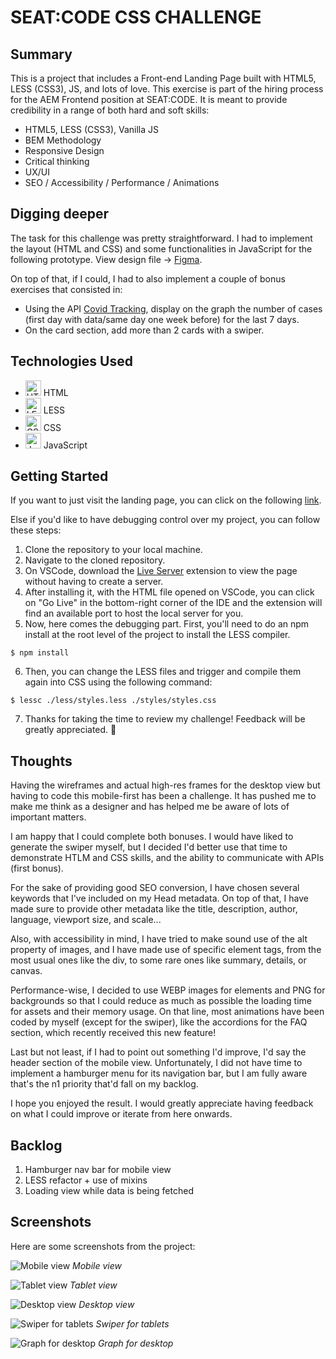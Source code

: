 # SEAT:CODE CSS CHALLENGE

## Summary
This is a project that includes a Front-end Landing Page built with HTML5, LESS (CSS3), JS, and lots of love. 
This exercise is part of the hiring process for the AEM Frontend position at SEAT:CODE. It is meant to provide credibility in a range of both hard and soft skills:
- HTML5, LESS (CSS3), Vanilla JS
- BEM Methodology
- Responsive Design
- Critical thinking
- UX/UI
- SEO / Accessibility / Performance / Animations

## Digging deeper

The task for this challenge was pretty straightforward. I had to implement the layout (HTML and CSS) and some functionalities in JavaScript for the following prototype.
View design file → [Figma](https://www.figma.com/file/FmIcd7edEvkQGysnQljlvy/Seat-Code---Websites---FE?type=design&node-id=0%3A1&mode=design&t=hZZCcupdg6VNUSiO-1). 

On top of that, if I could, I had to also implement a couple of bonus exercises that consisted in:
- Using the API [Covid Tracking](https://covidtracking.com/data/api), display on the graph the
number of cases (first day with data/same day one week before) for the last 7
days.
- On the card section, add more than 2 cards with a swiper.

## Technologies Used

- <img height="25" src="https://user-images.githubusercontent.com/25181517/192158954-f88b5814-d510-4564-b285-dff7d6400dad.png" alt="HTML" title="HTML" /> HTML
- <img height="25" src="https://icon.icepanel.io/Technology/svg/Less.js.svg" alt="LESS" title="LESS" /> LESS
- <img height="25" src="https://user-images.githubusercontent.com/25181517/183898674-75a4a1b1-f960-4ea9-abcb-637170a00a75.png" alt="CSS" title="CSS" /> CSS
- <img height="25" src="https://icon.icepanel.io/Technology/svg/JavaScript.svg" alt="JavaScript" title="JavaScript" /> JavaScript

## Getting Started

If you want to just visit the landing page, you can click on the following [link](https://muvildan.github.io/SEAT_CODE-CSS/).

Else if you'd like to have debugging control over my project, you can follow these steps: 

1. Clone the repository to your local machine.
2. Navigate to the cloned repository.
3. On VSCode, download the [Live Server](https://marketplace.visualstudio.com/items?itemName=ritwickdey.LiveServer) extension to view the page without having to create a server.
4. After installing it, with the HTML file opened on VSCode, you can click on "Go Live" in the bottom-right corner of the IDE and the extension will find an available port to host the local server for you.
5. Now, here comes the debugging part. First, you'll need to do an npm install at the root level of the project to install the LESS compiler.
```
$ npm install
```
6. Then, you can change the LESS files and trigger and compile them again into CSS using the following command:
```
$ lessc ./less/styles.less ./styles/styles.css
```
7. Thanks for taking the time to review my challenge! Feedback will be greatly appreciated. 🙂 

## Thoughts

Having the wireframes and actual high-res frames for the desktop view but having to code this mobile-first has been a challenge. It has pushed me to make me think as a designer and has helped me be aware of lots of important matters.

I am happy that I could complete both bonuses. I would have liked to generate the swiper myself, but I decided I'd better use that time to demonstrate HTLM and CSS skills, and the ability to communicate with APIs (first bonus).

For the sake of providing good SEO conversion, I have chosen several keywords that I've included on my Head metadata. On top of that, I have made sure to provide other metadata like the title, description, author, language, viewport size, and scale...

Also, with accessibility in mind, I have tried to make sound use of the alt property of images, and I have made use of specific element tags, from the most usual ones like the div, to some rare ones like summary, details, or canvas.

Performance-wise, I decided to use WEBP images for elements and PNG for backgrounds so that I could reduce as much as possible the loading time for assets and their memory usage. On that line, most animations have been coded by myself (except for the swiper), like the accordions for the FAQ section, which recently received this new feature!

Last but not least, if I had to point out something I'd improve, I'd say the header section of the mobile view. Unfortunately, I did not have time to implement a hamburger menu for its navigation bar, but I am fully aware that's the n1 priority that'd fall on my backlog.

I hope you enjoyed the result. I would greatly appreciate having feedback on what I could improve or iterate from here onwards.

## Backlog

1. Hamburger nav bar for mobile view
2. LESS refactor + use of mixins
3. Loading view while data is being fetched

## Screenshots
Here are some screenshots from the project:

![Mobile view](./assets/mobile-view.png)
*Mobile view*

![Tablet view](./assets/tablet-view.png)
*Tablet view*

![Desktop view](./assets/desktop-view.png)
*Desktop view*

![Swiper for tablets](./assets/swiper-view.png)
*Swiper for tablets*

![Graph for desktop](./assets/graph-view.png)
*Graph for desktop*
